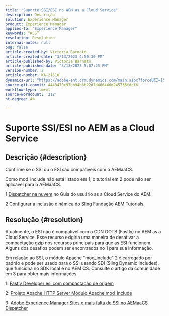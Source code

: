```yaml
---
title: "Suporte SSI/ESI no AEM as a Cloud Service"
description: Descrição
solution: Experience Manager
product: Experience Manager
applies-to: "Experience Manager"
keywords: “KCS”
resolution: Resolution
internal-notes: null
bug: false
article-created-by: Victoria Barnato
article-created-date: "3/13/2023 4:50:30 PM"
article-published-by: Victoria Barnato
article-published-date: "3/13/2023 5:07:25 PM"
version-number: 2
article-number: KA-21610
dynamics-url: "https://adobe-ent.crm.dynamics.com/main.aspx?forceUCI=1&pagetype=entityrecord&etn=knowledgearticle&id=12a61729-bfc1-ed11-83ff-6045bd006079"
source-git-commit: 4443470c97bb94b6b22d7d466446d245736fdcf6
workflow-type: tm+mt
source-wordcount: '212'
ht-degree: 4%

---
```


# Suporte SSI/ESI no AEM as a Cloud Service

## Descrição {#description}


Confirme se o SSI ou o ESI são compatíveis com o AEMaaCS.

Como mod_include não está listado em 1, o tutorial em 2 pode não ser aplicável para o AEMaaCS.

1 [Dispatcher na nuvem](https://experienceleague.adobe.com/docs/experience-manager-cloud-service/content/implementing/content-delivery/disp-overview.html) no Guia do usuário as a Cloud Service do AEM.

2 [Configurar a inclusão dinâmica do Sling](https://experienceleague.adobe.com/docs/experience-manager-learn/foundation/development/set-up-sling-dynamic-include.html) Fundação AEM Tutorials.




## Resolução {#resolution}


Atualmente, o ESI não é compatível com o CDN OOTB (Fastly) no AEM as a Cloud Service. Esse recurso exigiria uma maneira de desativar a compactação gzip nos recursos principais para que as ESI funcionem. Alguns dos desafios podem ser encontrados no 1 para sua informação.

Em relação ao SSI, o módulo Apache &quot;mod_include&quot; 2 é carregado por padrão e pode ser usado para o SSI usando SDI (Sling Dynamic Includes), que funciona no SDK local e no AEM CS. Consulte o artigo da comunidade em 3 para obter mais informações.

1: [Fastly Developer esi com compactação de origem](https://developer.fastly.com/reference/vcl/statements/esi/#esi-with-origin-compression)

2: [Projeto Apache HTTP Server Módulo Apache mod_include](https://httpd.apache.org/docs/2.4/mod/mod_include.html)

3: [Adobe Experience Manager Sites e mais falta de SSI no AEMaaCS Dispatcher](https://experienceleaguecommunities.adobe.com/t5/adobe-experience-manager/lack-of-ssi-in-aemaacs-dispatcher/td-p/392044)
